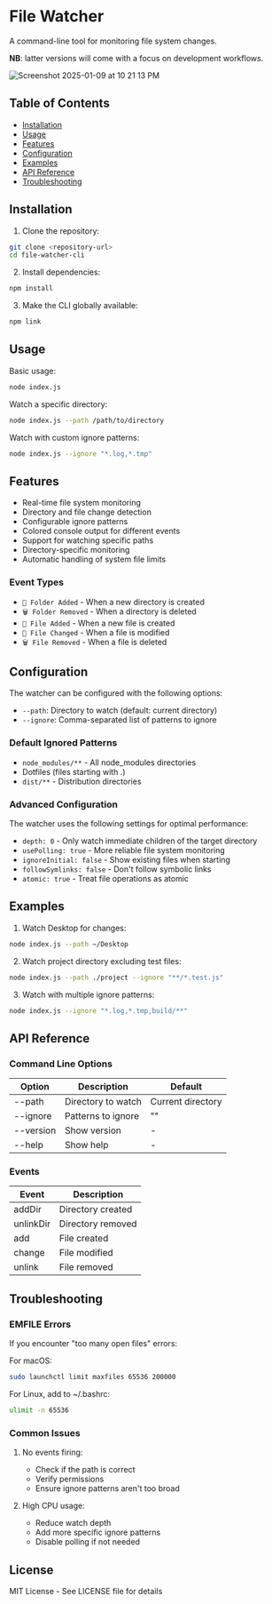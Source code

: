 # File Watcher

A command-line tool for monitoring file system changes.

**NB**: latter versions will come with a focus on development workflows.

![Screenshot 2025-01-09 at 10 21 13 PM](https://github.com/user-attachments/assets/567297ad-b2e9-4337-b3d3-8403e3fc6e85)

## Table of Contents
- [Installation](#installation)
- [Usage](#usage)
- [Features](#features)
- [Configuration](#configuration)
- [Examples](#examples)
- [API Reference](#api-reference)
- [Troubleshooting](#troubleshooting)

## Installation

1. Clone the repository:
```bash
git clone <repository-url>
cd file-watcher-cli
```

2. Install dependencies:
```bash
npm install
```

3. Make the CLI globally available:
```bash
npm link
```

## Usage

Basic usage:
```bash
node index.js
```

Watch a specific directory:
```bash
node index.js --path /path/to/directory
```

Watch with custom ignore patterns:
```bash
node index.js --ignore "*.log,*.tmp"
```

## Features

- Real-time file system monitoring
- Directory and file change detection
- Configurable ignore patterns
- Colored console output for different events
- Support for watching specific paths
- Directory-specific monitoring
- Automatic handling of system file limits

### Event Types

- `📁 Folder Added` - When a new directory is created
- `🗑️ Folder Removed` - When a directory is deleted
- `📝 File Added` - When a new file is created
- `🔄 File Changed` - When a file is modified
- `🗑️ File Removed` - When a file is deleted

## Configuration

The watcher can be configured with the following options:

- `--path`: Directory to watch (default: current directory)
- `--ignore`: Comma-separated list of patterns to ignore

### Default Ignored Patterns

- `node_modules/**` - All node_modules directories
- Dotfiles (files starting with .)
- `dist/**` - Distribution directories

### Advanced Configuration

The watcher uses the following settings for optimal performance:

- `depth: 0` - Only watch immediate children of the target directory
- `usePolling: true` - More reliable file system monitoring
- `ignoreInitial: false` - Show existing files when starting
- `followSymlinks: false` - Don't follow symbolic links
- `atomic: true` - Treat file operations as atomic

## Examples

1. Watch Desktop for changes:
```bash
node index.js --path ~/Desktop
```

2. Watch project directory excluding test files:
```bash
node index.js --path ./project --ignore "**/*.test.js"
```

3. Watch with multiple ignore patterns:
```bash
node index.js --ignore "*.log,*.tmp,build/**"
```

## API Reference

### Command Line Options

| Option | Description | Default |
|--------|-------------|---------|
| --path | Directory to watch | Current directory |
| --ignore | Patterns to ignore | "" |
| --version | Show version | - |
| --help | Show help | - |

### Events

| Event | Description |
|-------|-------------|
| addDir | Directory created |
| unlinkDir | Directory removed |
| add | File created |
| change | File modified |
| unlink | File removed |

## Troubleshooting

### EMFILE Errors

If you encounter "too many open files" errors:

For macOS:
```bash
sudo launchctl limit maxfiles 65536 200000
```

For Linux, add to ~/.bashrc:
```bash
ulimit -n 65536
```

### Common Issues

1. No events firing:
   - Check if the path is correct
   - Verify permissions
   - Ensure ignore patterns aren't too broad

2. High CPU usage:
   - Reduce watch depth
   - Add more specific ignore patterns
   - Disable polling if not needed

## License

MIT License - See LICENSE file for details